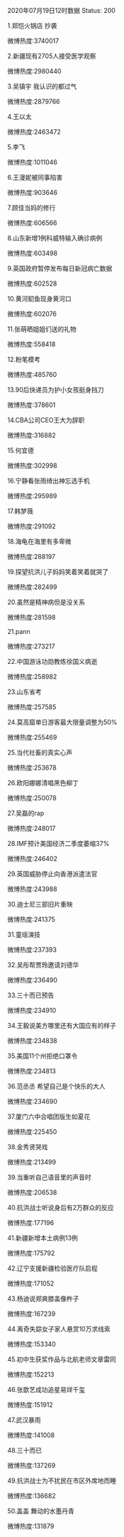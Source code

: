 2020年07月19日12时数据
Status: 200

1.郑恺火锅店 抄袭

微博热度:3740017

2.新疆现有2705人接受医学观察

微博热度:2980440

3.吴镇宇 我认识的都过气

微博热度:2879766

4.王以太

微博热度:2463472

5.李飞

微博热度:1011046

6.王漫妮被同事陷害

微博热度:903646

7.顾佳当妈的修行

微博热度:606566

8.山东新增1例科威特输入确诊病例

微博热度:603498

9.英国政府暂停发布每日新冠病亡数据

微博热度:602528

10.黄河鱽鱼现身黄河口

微博热度:602076

11.张萌晒姐姐们送的礼物

微博热度:558418

12.粉笔模考

微博热度:485760

13.90后快递员为护小女孩挺身挡刀

微博热度:378601

14.CBA公司CEO王大为辞职

微博热度:316882

15.何宜德

微博热度:302998

16.宁静看张雨绮出神忘选手机

微博热度:295989

17.韩梦薇

微博热度:291092

18.海龟在海里有多卑微

微博热度:288197

19.探望抗洪儿子妈妈笑着笑着就哭了

微博热度:282499

20.虽然是精神病但是没关系

微博热度:281598

21.pann

微博热度:273217

22.中国游泳功勋教练徐国义病逝

微博热度:258982

23.山东省考

微博热度:257585

24.莫高窟单日游客最大限量调整为50%

微博热度:255469

25.当代社畜的真实心声

微博热度:253678

26.欧阳娜娜清唱黑色柳丁

微博热度:250078

27.吴磊的rap

微博热度:248017

28.IMF预计美国经济二季度萎缩37%

微博热度:246402

29.英国威胁停止向香港派遣法官

微博热度:243988

30.迪士尼三部旧片重映

微博热度:241375

31.童瑶演技

微博热度:237393

32.吴彤帮贾玲邀请刘德华

微博热度:236490

33.三十而已预告

微博热度:234910

34.王毅说美方哪里还有大国应有的样子

微博热度:234838

35.美国11个州拒绝口罩令

微博热度:234813

36.范丞丞 希望自己是个快乐的大人

微博热度:234690

37.厦门六中合唱团版生如夏花

微博热度:225450

38.金秀贤哭戏

微博热度:213499

39.当重听自己语音里的声音时

微博热度:206538

40.抗洪战士听说身后有2万群众的反应

微博热度:177196

41.新疆新增本土病例13例

微博热度:175792

42.辽宁支援新疆检验医疗队启程

微博热度:171052

43.杨迪说郑爽膝盖像杵子

微博热度:167239

44.离奇失踪女子家人悬赏10万求线索

微博热度:153340

45.初中生获奖作品与北航老师文章雷同

微博热度:152213

46.张歆艺成功追星易烊千玺

微博热度:151912

47.武汉暴雨

微博热度:141008

48.三十而已

微博热度:137269

49.抗洪战士为不扰民在市区外席地而睡

微博热度:136682

50.盖盖 舞动的水墨丹青

微博热度:131879

